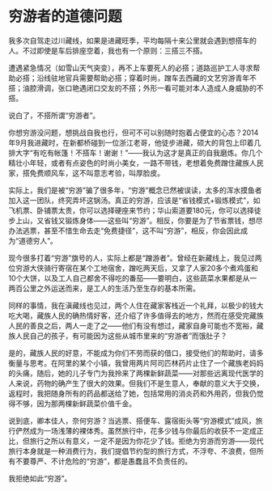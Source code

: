 # 穷游者的道德问题

我多次自驾走过川藏线，如果是进藏旺季，平均每隔十来公里就会遇到想搭车的人。不过即使是车后排座空着，我也有一个原则：三搭三不搭。 

遭遇紧急情况（如雪山天气突变），再不上车要死人的必搭；道路巡护工人寻求帮助必搭；沿线驻地官兵需要帮助必搭；穿着时尚，蹭车去西藏的文艺穷游青年不搭；油腔滑调，张口艳遇闭口交友的不搭；外形一看可能对本人造成人身威胁的不搭。 

说白了，不搭所谓“穷游者”。 

你想穷游没问题，想挑战自我也行，但可不可以别随时抱着占便宜的心态？2014年9月我进藏时，在新都桥碰到一位浙江老哥，他徒步进藏，硕大的背包上印着几排大字“有吃有帐篷！不搭车！谢谢！”——我认为这才是真正的自我磨炼。你几个精壮小年轻，或者有点姿色的时尚小美女，一路不带钱，老想着免费蹭住藏族人民家，搭免费顺风车，这不叫意志考验，叫厚脸皮。 

实际上，我们是被“穷游”骗了很多年，“穷游”概念已然被误读，太多的浑水摸鱼者加入这一团队，终究弄坏这锅汤。真正的穷游，应该是“省钱模式+锻炼模式”，如飞机票、卧铺票太贵，你可以选择硬座来节约；华山索道要180元，你可以选择徒步上山，又省钱又锻炼身体——这些叫“穷游”。相反，你要是为了节省票钱，想尽办法逃票，甚至不惜生命去走“免费捷径”，这不叫“穷游”，相反，你会因此成为“道德穷人”。 

现今很多打着“穷游”旗号的人，实际上都是“蹭游者”。曾经在新藏线上，我见过两位穷游大侠骑行寄宿在某个工地宿舍，蹭吃两天后，又拿了人家20多个煮鸡蛋和10个大饼，以及工人自己都舍不得吃的番茄——要明白，这些蔬菜水果都是从一两百公里之外运送而来，是工人的生活乃至生存的基本所需。 

同样的事情，我在滇藏线也见过，两个人住在藏家客栈近一个礼拜，以极少的钱大吃大喝，藏族人民的确热情好客，还介绍了许多值得去的地方，然而在感受完藏族人民的善良之后，两人一走了之——他们有没有想过，藏家自身可能也不宽裕，藏族人民自己的孩子，有可能因为这些从城市里来的“穷游者”而饿肚子？ 

是的，藏族人民的好意，不能成为你们不劳而获的借口，接受他们的帮助时，请多衡量与思考。在阿里的某个小镇，我曾用两片阿司匹林药片止住了一个藏族老妈妈的头痛，随后，她的儿子专门为我拎来了两棵新鲜蔬菜——对那些远离现代医学的人来说，药物的确产生了很大的效果。但我们不是生意人，奉献的意义大于交换，返程时，我把随身所有的药品都送给了她，包括常用的消炎药和外用药，但我仍觉得不够，因为那两棵新鲜蔬菜价值千金。 

说到底，卿本佳人，奈何穷游？当逃票、搭便车、露宿街头等“穷游模式”成风，旅行俨然成为一场浅薄的裸体秀。虽然旅行中，花多少钱与你最后的收获不一定成正比，但旅行之所以有意义，一定不是因为你花少了钱。拒绝为穷游而穷游——现代旅行本身就是一种消费行为，我们提倡节约型的旅行方式，不浮夸、不浪费，但所有不要尊严、不计危险的“穷游”，都是愚蠢且不负责任的。 

我拒绝如此“穷游”。